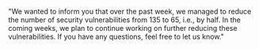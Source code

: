 "We wanted to inform you that over the past week, we managed to reduce the number of security vulnerabilities from 135 to 65, i.e., by half. In the coming weeks, we plan to continue working on further reducing these vulnerabilities. If you have any questions, feel free to let us know."


